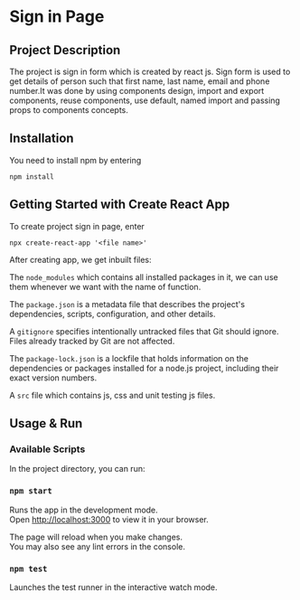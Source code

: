 # Sign in Page


## Project Description 

The project is sign in form which is created by react js. Sign form is used to get details of person such that first name, last name, email and phone number.It was done by using components design,
import and export components, reuse components, use default, named import and passing props to components concepts.

## Installation

You need to install npm by entering

```npm install```


##  Getting Started with Create React App

To create project sign in page, enter

```npx create-react-app '<file name>'```

After creating app, we get inbuilt files:

The `node_modules` which contains all installed packages in it, we can use them whenever we want with the name of function.

The `package.json` is a metadata file that describes the project's dependencies, scripts, configuration, and other details.

A `gitignore` specifies intentionally untracked files that Git should ignore. Files already tracked by Git are not affected.

The `package-lock.json` is a lockfile that holds information on the dependencies or packages installed for a node.js project, including their exact version numbers.

A `src` file which contains js, css and unit testing js files.

## Usage & Run 

### Available Scripts

In the project directory, you can run:

### `npm start`

Runs the app in the development mode.\
Open [http://localhost:3000](http://localhost:3000) to view it in your browser.

The page will reload when you make changes.\
You may also see any lint errors in the console.

### `npm test`

Launches the test runner in the interactive watch mode.

